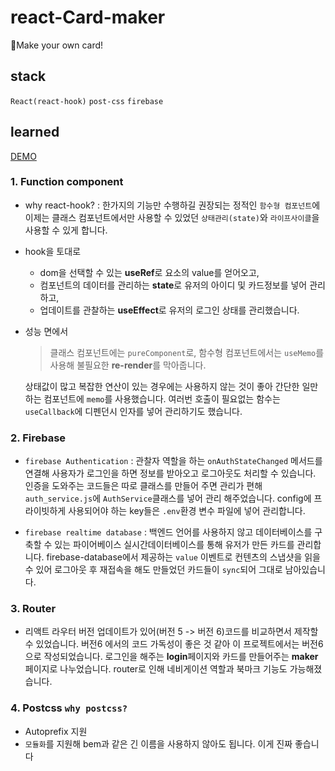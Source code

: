 # react-Card-maker
🧃Make your own card!

## stack
`React(react-hook)` `post-css` `firebase`

## learned

[DEMO](https://usiyoung-card-maker.netlify.app)

### 1. Function component
- why react-hook? : 한가지의 기능만 수행하길 권장되는 정적인 `함수형 컴포넌트`에 이제는 클래스 컴포넌트에서만 사용할 수 있었던 `상태관리(state)`와 `라이프사이클`을 사용할 수 있게 합니다.

- hook을 토대로
	- dom을 선택할 수 있는 **useRef**로 요소의 value를 얻어오고, 
	- 컴포넌트의 데이터를 관리하는 **state**로 유저의 아이디 및 카드정보를 넣어 관리하고,
	- 업데이트를 관찰하는 **useEffect**로 유저의 로그인 상태를 관리했습니다.
- 성능 면에서
	>	클래스 컴포넌트에는 `pureComponent`로, 함수형 컴포넌트에서는 `useMemo`를 사용해 불필요한 **re-render**를 막아줍니다. 

	상태값이 많고 복잡한 연산이 있는 경우에는 사용하지 않는 것이 좋아 간단한 일만 하는 컴포넌트에 `memo`를 사용했습니다. 
여러번 호출이 필요없는 함수는 `useCallback`에 디펜던시 인자를 넣어 관리하기도 했습니다.

### 2. Firebase
- `firebase Authentication` : 
    관찰자 역할을 하는 `onAuthStateChanged` 메서드를 연결해 사용자가 로그인을 하면 정보를 받아오고 로그아웃도 처리할 수 있습니다.
    인증을 도와주는 코드들은 따로 클래스를 만들어 주면 관리가 편해 `auth_service.js`에 `AuthService`클래스를 넣어 관리 해주었습니다.
    config에 프라이빗하게 사용되어야 하는 key들은 `.env`환경 변수 파일에 넣어 관리합니다.

- `firebase realtime database` : 
    백엔드 언어를 사용하지 않고 데이터베이스를 구축할 수 있는 파이어베이스 실시간데이터베이스를 통해 유저가 만든 카드를 관리합니다.
    firebase-database에서 제공하는 `value` 이벤트로 컨텐츠의 스냅샷을 읽을 수 있어 로그아웃 후 재접속을 해도 만들었던 카드들이 `sync`되어 그대로 남아있습니다.
		
### 3. Router
- 리액트 라우터 버전 업데이트가 있어(버전 5 -> 버전 6)코드를 비교하면서 제작할 수 있었습니다. 버전6 에서의 코드 가독성이 좋은 것 같아 이 프로젝트에서는 버전6으로 작성되었습니다.
로그인을 해주는 **login**페이지와 카드를 만들어주는 **maker**페이지로 나누었습니다. router로 인해 네비게이션 역할과 북마크 기능도 가능해졌습니다. 

### 4. Postcss `why postcss?`
- Autoprefix 지원
- `모듈화`를 지원해 bem과 같은 긴 이름을 사용하지 않아도 됩니다. 이게 진짜 좋습니다



